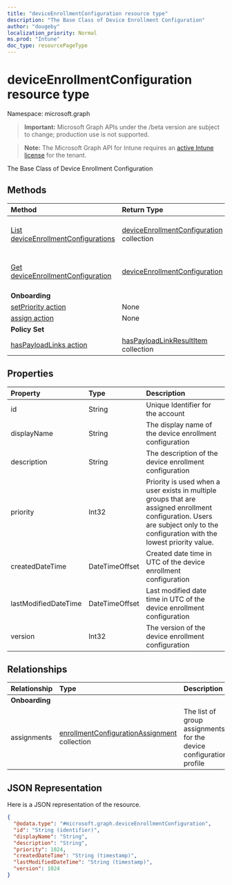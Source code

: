 ```yaml
---
title: "deviceEnrollmentConfiguration resource type"
description: "The Base Class of Device Enrollment Configuration"
author: "dougeby"
localization_priority: Normal
ms.prod: "Intune"
doc_type: resourcePageType
---
```


# deviceEnrollmentConfiguration resource type

Namespace: microsoft.graph

> **Important:** Microsoft Graph APIs under the /beta version are subject to change; production use is not supported.

> **Note:** The Microsoft Graph API for Intune requires an [active Intune license](https://go.microsoft.com/fwlink/?linkid=839381) for the tenant.

The Base Class of Device Enrollment Configuration

## Methods
|Method|Return Type|Description|
|:---|:---|:---|
|[List deviceEnrollmentConfigurations](../api/intune-shared-deviceenrollmentconfiguration-list.md)|[deviceEnrollmentConfiguration](../resources/intune-shared-deviceenrollmentconfiguration.md) collection|List properties and relationships of the [deviceEnrollmentConfiguration](../resources/intune-shared-deviceenrollmentconfiguration.md) objects.|
|[Get deviceEnrollmentConfiguration](../api/intune-shared-deviceenrollmentconfiguration-get.md)|[deviceEnrollmentConfiguration](../resources/intune-shared-deviceenrollmentconfiguration.md)|Read properties and relationships of the [deviceEnrollmentConfiguration](../resources/intune-shared-deviceenrollmentconfiguration.md) object.|
|**Onboarding**|
|[setPriority action](../api/intune-shared-deviceenrollmentconfiguration-setpriority.md)|None|Not yet documented|
|[assign action](../api/intune-shared-deviceenrollmentconfiguration-assign.md)|None|Not yet documented|
|**Policy Set**|
|[hasPayloadLinks action](../api/intune-shared-deviceenrollmentconfiguration-haspayloadlinks.md)|[hasPayloadLinkResultItem](../resources/intune-policyset-haspayloadlinkresultitem.md) collection|Not yet documented|

## Properties
|Property|Type|Description|
|:---|:---|:---|
|id|String|Unique Identifier for the account|
|displayName|String|The display name of the device enrollment configuration|
|description|String|The description of the device enrollment configuration|
|priority|Int32|Priority is used when a user exists in multiple groups that are assigned enrollment configuration. Users are subject only to the configuration with the lowest priority value.|
|createdDateTime|DateTimeOffset|Created date time in UTC of the device enrollment configuration|
|lastModifiedDateTime|DateTimeOffset|Last modified date time in UTC of the device enrollment configuration|
|version|Int32|The version of the device enrollment configuration|

## Relationships
|Relationship|Type|Description|
|:---|:---|:---|
|**Onboarding**|
|assignments|[enrollmentConfigurationAssignment](../resources/intune-onboarding-enrollmentconfigurationassignment.md) collection|The list of group assignments for the device configuration profile|

## JSON Representation
Here is a JSON representation of the resource.
<!-- {
  "blockType": "resource",
  "keyProperty": "id",
  "@odata.type": "microsoft.graph.deviceEnrollmentConfiguration"
}
-->
``` json
{
  "@odata.type": "#microsoft.graph.deviceEnrollmentConfiguration",
  "id": "String (identifier)",
  "displayName": "String",
  "description": "String",
  "priority": 1024,
  "createdDateTime": "String (timestamp)",
  "lastModifiedDateTime": "String (timestamp)",
  "version": 1024
}
```



